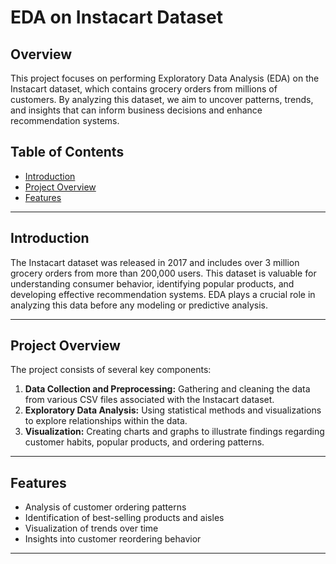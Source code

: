 # EDA on Instacart Dataset

## Overview

This project focuses on performing Exploratory Data Analysis (EDA) on the Instacart dataset, which contains grocery orders from millions of customers. By analyzing this dataset, we aim to uncover patterns, trends, and insights that can inform business decisions and enhance recommendation systems.

## Table of Contents
- [Introduction](#introduction)
- [Project Overview](#project-overview)
- [Features](#features)

---

## Introduction

The Instacart dataset was released in 2017 and includes over 3 million grocery orders from more than 200,000 users. This dataset is valuable for understanding consumer behavior, identifying popular products, and developing effective recommendation systems. EDA plays a crucial role in analyzing this data before any modeling or predictive analysis.

---

## Project Overview

The project consists of several key components:

1. **Data Collection and Preprocessing:** Gathering and cleaning the data from various CSV files associated with the Instacart dataset.
2. **Exploratory Data Analysis:** Using statistical methods and visualizations to explore relationships within the data.
3. **Visualization:** Creating charts and graphs to illustrate findings regarding customer habits, popular products, and ordering patterns.

---

## Features

- Analysis of customer ordering patterns
- Identification of best-selling products and aisles
- Visualization of trends over time
- Insights into customer reordering behavior

---

